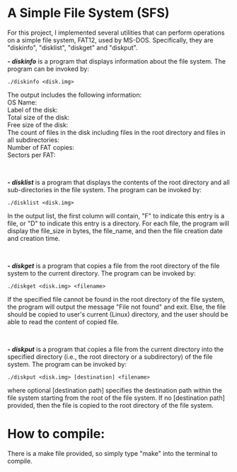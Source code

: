 # A Simple File System (SFS)

For this project, I implemented several utilities that can perform operations on a simple file system, FAT12, used by MS-DOS. Specifically, they are "diskinfo", "disklist", "diskget" and "diskput".

<b> - *diskinfo*</b> is a program that displays information about the file system. The program can be invoked by: <br>
```
./diskinfo <disk.img>
```
The output includes the following information: <br>
OS Name: <br>
Label of the disk: <br>
Total size of the disk: <br>
Free size of the disk: <br>
The count of files in the disk including files in the root directory and files in all subdirectories: <br>
Number of FAT copies: <br>
Sectors per FAT:<br>

<br>

<b> - *disklist*</b> is a program that displays the contents of the root directory and all sub-directories in the file system. The program can be invoked by: 
```
./disklist <disk.img>
```
In the output list, the first column will contain, "F" to indicate this entry is a file, or "D" to indicate this entry is a directory. For each file,
the program will display the file_size in bytes, the file_name, and then the file creation date and creation time.<br>

<br> 

<b> - *diskget*</b> is a program that copies a file from the root directory of the file system to the current directory. The program can be invoked by:
```
./diskget <disk.img> <filename>
```
If the specified file cannot be found in the root directory of the file system, the program will output the message "File not found" and exit. 
Else, the file <filename> should be copied to user's current (Linux) directory, and the user should be able to read the content of copied file. <br>
  
<br>
  
<b> - *diskput*</b> is a program that copies a file from the current directory into the specified directory (i.e., the root directory or a subdirectory) of the file system. 
The program can be invoked by: 
```
./diskput <disk.img> [destination] <filename>
```
where optional [destination path] specifies the destination path within the file system starting from the root of the file system. If no [destination path] provided, then the file is copied to the root directory of the file system.

# How to compile:
There is a make file provided, so simply type "make" into the terminal to compile.


